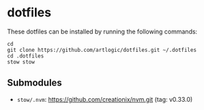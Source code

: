 # dotfiles

These dotfiles can be installed by running the following commands:

```
cd
git clone https://github.com/artlogic/dotfiles.git ~/.dotfiles
cd .dotfiles
stow stow
```

## Submodules

* `stow/.nvm`: https://github.com/creationix/nvm.git (tag: v0.33.0)
